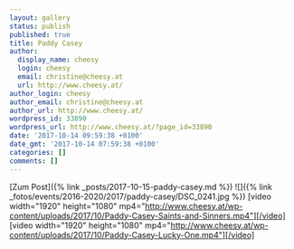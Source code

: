 ```yaml
---
layout: gallery
status: publish
published: true
title: Paddy Casey
author:
  display_name: cheesy
  login: cheesy
  email: christine@cheesy.at
  url: http://www.cheesy.at/
author_login: cheesy
author_email: christine@cheesy.at
author_url: http://www.cheesy.at/
wordpress_id: 33890
wordpress_url: http://www.cheesy.at/?page_id=33890
date: '2017-10-14 09:59:38 +0100'
date_gmt: '2017-10-14 07:59:38 +0100'
categories: []
comments: []
---
```


[Zum Post]({% link _posts/2017-10-15-paddy-casey.md %})
![]({% link _fotos/events/2016-2020/2017/paddy-casey/DSC_0241.jpg %})
[video width="1920" height="1080" mp4="http://www.cheesy.at/wp-content/uploads/2017/10/Paddy-Casey-Saints-and-Sinners.mp4"][/video]
[video width="1920" height="1080" mp4="http://www.cheesy.at/wp-content/uploads/2017/10/Paddy-Casey-Lucky-One.mp4"][/video]
